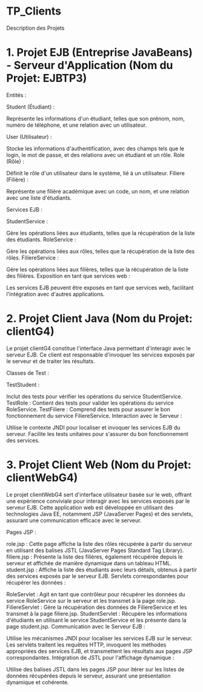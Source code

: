 # TP_Clients
Description des Projets

# 1. Projet EJB (Entreprise JavaBeans) - Serveur d'Application (Nom du Projet: EJBTP3)


Entités :

Student (Étudiant) :

Représente les informations d'un étudiant, telles que son prénom, nom, numéro de téléphone, et une relation avec un utilisateur.

User (Utilisateur) :

Stocke les informations d'authentification, avec des champs tels que le login, le mot de passe, et des relations avec un étudiant et un rôle.
Role (Rôle) :

Définit le rôle d'un utilisateur dans le système, lié à un utilisateur.
Filiere (Filière) :

Représente une filière académique avec un code, un nom, et une relation avec une liste d'étudiants.

Services EJB :

StudentService :

Gère les opérations liées aux étudiants, telles que la récupération de la liste des étudiants.
RoleService :

Gère les opérations liées aux rôles, telles que la récupération de la liste des rôles.
FiliereService :

Gère les opérations liées aux filières, telles que la récupération de la liste des filières.
Exposition en tant que services web :

Les services EJB peuvent être exposés en tant que services web, facilitant l'intégration avec d'autres applications.



# 2. Projet Client Java (Nom du Projet: clientG4)

Le projet clientG4 constitue l'interface Java permettant d'interagir avec le serveur EJB. Ce client est responsable d'invoquer les services exposés par le serveur et de traiter les résultats.

Classes de Test :

TestStudent :

Inclut des tests pour vérifier les opérations du service StudentService.
TestRole :
Contient des tests pour valider les opérations du service RoleService.
TestFiliere :
Comprend des tests pour assurer le bon fonctionnement du service FiliereService.
Interaction avec le Serveur :

Utilise le contexte JNDI pour localiser et invoquer les services EJB du serveur.
Facilite les tests unitaires pour s'assurer du bon fonctionnement des services.


# 3. Projet Client Web (Nom du Projet: clientWebG4)

Le projet clientWebG4 sert d'interface utilisateur basée sur le web, offrant une expérience conviviale pour interagir avec les services exposés par le serveur EJB. Cette application web est développée en utilisant des technologies Java EE, notamment JSP (JavaServer Pages) et des servlets, assurant une communication efficace avec le serveur.

Pages JSP :

role.jsp :
Cette page affiche la liste des rôles récupérée à partir du serveur en utilisant des balises JSTL (JavaServer Pages Standard Tag Library).
filiere.jsp :
Présente la liste des filières, également récupérée depuis le serveur et affichée de manière dynamique dans un tableau HTML.
student.jsp :
Affiche la liste des étudiants avec leurs détails, obtenus à partir des services exposés par le serveur EJB.
Servlets correspondantes pour récupérer les données :

RoleServlet :
Agit en tant que contrôleur pour récupérer les données du service RoleService sur le serveur et les transmet à la page role.jsp.
FiliereServlet :
Gère la récupération des données de FiliereService et les transmet à la page filiere.jsp.
StudentServlet :
Récupère les informations d'étudiants en utilisant le service StudentService et les présente dans la page student.jsp.
Communication avec le Serveur EJB :

Utilise les mécanismes JNDI pour localiser les services EJB sur le serveur.
Les servlets traitent les requêtes HTTP, invoquent les méthodes appropriées des services EJB, et transmettent les résultats aux pages JSP correspondantes.
Intégration de JSTL pour l'affichage dynamique :

Utilise des balises JSTL dans les pages JSP pour itérer sur les listes de données récupérées depuis le serveur, assurant une présentation dynamique et cohérente.
